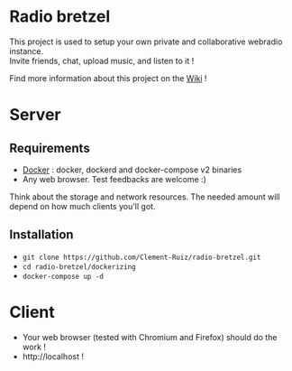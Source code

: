 # Radio bretzel

This project is used to setup your own private and collaborative webradio instance.  
Invite friends, chat, upload music, and listen to it !

Find more information about this project on the [Wiki](https://github.com/Clement-Ruiz/radio-bretzel/wiki) !

# Server
## Requirements
* [Docker](https://www.docker.com/ "Docker Official Website") : docker, dockerd and docker-compose v2 binaries
* Any web browser. Test feedbacks are welcome :)

Think about the storage and network resources. The needed amount will depend on how much clients you'll got.

## Installation

* `git clone https://github.com/Clement-Ruiz/radio-bretzel.git`
* `cd radio-bretzel/dockerizing`
* `docker-compose up -d`

# Client

* Your web browser (tested with Chromium and Firefox) should do the work !
* http://localhost !
